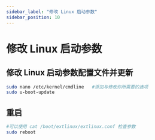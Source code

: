 ```yaml
---
sidebar_label: "修改 Linux 启动参数"
sidebar_position: 10
---
```


# 修改 Linux 启动参数

## 修改 Linux 启动参数配置文件并更新

```bash
sudo nano /etc/kernel/cmdline   #添加与修改你所需要的选项
sudo u-boot-update
```

## 重启

```bash
#可以使用 cat /boot/extlinux/extlinux.conf 检查参数
sudo reboot
```

